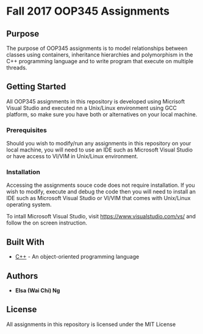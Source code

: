 # Fall 2017 OOP345 Assignments

## Purpose
The purpose of OOP345 assignments is to model relationships between classes using containers, inheritance hierarchies and polymorphism in the C++ programming language and to write program that execute on multiple threads.

## Getting Started
All OOP345 assignments in this repository is developed using Micrisoft Visual Studio and executed nn a Unix/Linux environment using GCC platform, so make sure you have both or alternatives on your local machine.

### Prerequisites
Should you wish to modify/run any assignments in this repository on your local machine, you will need to use an IDE such as Microsoft Visual Studio or have access to VI/VIM in Unix/Linux environment.

### Installation
Accessing the assignments souce code does not require installation. If you wish to modify, execute and debug the code then you will need to install an IDE such as Microsoft Visual Studio or VI/VIM that comes with Unix/Linux operating system.

To intall Microsoft Visual Studio, visit https://www.visualstudio.com/vs/ and follow the on screen instruction.

## Built With
* [C++](http://www.cplusplus.com/) - An object-oriented programming language

## Authors
* **Elsa (Wai Chi) Ng**

## License
All assignments in this repository is licensed under the MIT License
